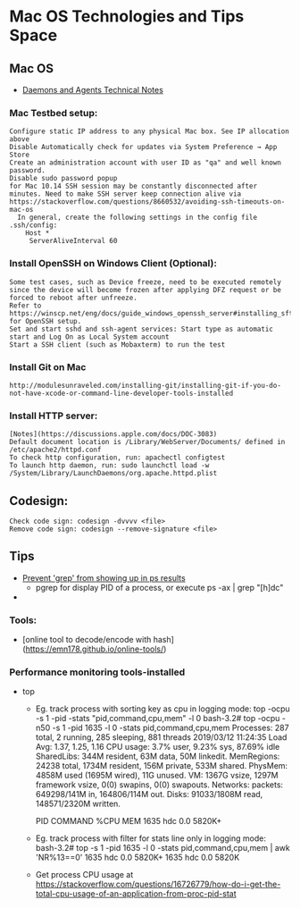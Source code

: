 # Mac OS Technologies and Tips Space


## Mac OS 
  * [Daemons and Agents Technical Notes](https://developer.apple.com/library/archive/technotes/tn2083/_index.html#//apple_ref/doc/uid/DTS10003794-CH1-SECTION23)


### Mac Testbed setup:
	Configure static IP address to any physical Mac box. See IP allocation above 
	Disable Automatically check for updates via System Preference → App Store
	Create an administration account with user ID as "qa" and well known password.
	Disable sudo password popup
	for Mac 10.14 SSH session may be constantly disconnected after minutes. Need to make SSH server keep connection alive via https://stackoverflow.com/questions/8660532/avoiding-ssh-timeouts-on-mac-os
	  In general, create the following settings in the config file .ssh/config:
		Host *
		 ServerAliveInterval 60


### Install OpenSSH on Windows Client (Optional):
	Some test cases, such as Device freeze, need to be executed remotely since the device will become frozen after applying DFZ request or be forced to reboot after unfreeze.
	Refer to https://winscp.net/eng/docs/guide_windows_openssh_server#installing_sftp_ssh_server for OpenSSH setup.
	Set and start sshd and ssh-agent services: Start type as automatic start and Log On as Local System account
	Start a SSH client (such as Mobaxterm) to run the test

### Install Git on Mac
	http://modulesunraveled.com/installing-git/installing-git-if-you-do-not-have-xcode-or-command-line-developer-tools-installed
	
### Install HTTP server:
	[Notes](https://discussions.apple.com/docs/DOC-3083)
	Default document location is /Library/WebServer/Documents/ defined in /etc/apache2/httpd.conf
	To check http configuration, run: apachectl configtest
	To launch http daemon, run: sudo launchctl load -w /System/Library/LaunchDaemons/org.apache.httpd.plist
	
## Codesign:
	Check code sign: codesign -dvvvv <file>
	Remove code sign: codesign --remove-signature <file>	
	
	
## Tips

  * [Prevent 'grep' from showing up in ps results](https://unix.stackexchange.com/questions/74185/how-can-i-prevent-grep-from-showing-up-in-ps-results)
    * pgrep for display PID of a process, or execute ps -ax | grep "[h]dc"
  *
  
### Tools:
  * [online tool to decode/encode with hash] (https://emn178.github.io/online-tools/)
  
### Performance monitoring tools-installed
  * top 
    * Eg. track process <pid> with sorting key as cpu in logging mode: top -ocpu -s 1 -pid <pid> -stats "pid,command,cpu,mem" -l 0
		bash-3.2# top -ocpu -n50 -s 1 -pid 1635 -l 0 -stats pid,command,cpu,mem
		Processes: 287 total, 2 running, 285 sleeping, 881 threads
		2019/03/12 11:24:35
		Load Avg: 1.37, 1.25, 1.16
		CPU usage: 3.7% user, 9.23% sys, 87.69% idle
		SharedLibs: 344M resident, 63M data, 50M linkedit.
		MemRegions: 24238 total, 1734M resident, 156M private, 533M shared.
		PhysMem: 4858M used (1695M wired), 11G unused.
		VM: 1367G vsize, 1297M framework vsize, 0(0) swapins, 0(0) swapouts.
		Networks: packets: 649298/141M in, 164806/114M out.
		Disks: 91033/1808M read, 148571/2320M written.

		PID   COMMAND %CPU MEM
		1635  hdc     0.0  5820K+

	* Eg. track process <pid> with filter for stats line only in logging mode:  
	    bash-3.2# top -s 1 -pid 1635 -l 0 -stats pid,command,cpu,mem  | awk 'NR%13==0'
		1635  hdc     0.0  5820K+
		1635  hdc     0.0  5820K

	* Get process CPU usage at https://stackoverflow.com/questions/16726779/how-do-i-get-the-total-cpu-usage-of-an-application-from-proc-pid-stat
